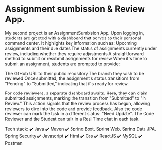 # Assignment sumbission & Review App.
My second project is an AssignmentSumbision App. Upon logging in, students are greeted with a dashboard that serves as their personal command center. It highlights key information such as:
Upcoming assignments and their due dates
The status of assignments currently under review, including whether they require adjustments
A straightforward method to submit or resubmit assignments for review
When it's time to submit an assignment, students are prompted to provide:

The GitHub URL to their public repository
The branch they wish to be reviewed
Once submitted, the assignment's status transitions from "Pending" to "Submitted," indicating that it's ready for review.

For code reviewers, a separate dashboard awaits. Here, they can claim submitted assignments, marking the transition from "Submitted" to "In Review." This action signals that the review process has begun, allowing reviewers to dive into the code and provide feedback.
Also the code reviewer can mark the task in a different status: "Need Update". The Code Reviewer and the Student can talk in a Real Time chat in each task.

Tech stack:
✔️ Java
✔️ Maven
✔️ Spring Boot, Spring Web, Spring Data JPA, Spring Security
✔️ Javascript
✔️ Html
✔️ Css
✔️ ReactJS
✔️ MySQL
✔️ Postman
